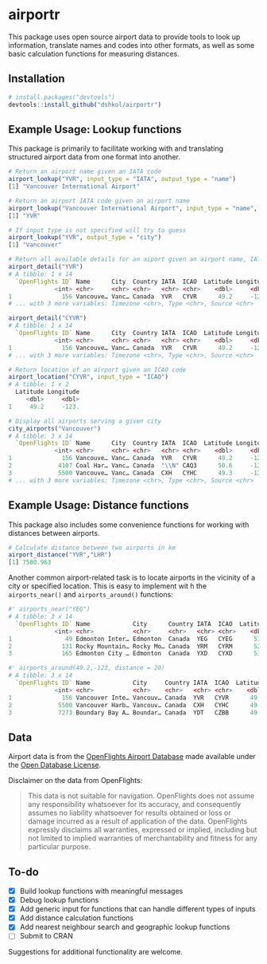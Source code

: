 # airportr

This package uses open source airport data to provide tools to look up information, translate names and codes into other formats, as well as some basic calculation functions for measuring distances.

## Installation

```r
# install.packages("devtools")
devtools::install_github("dshkol/airportr")
```

## Example Usage: Lookup functions

This package is primarily to facilitate working with and translating structured airport data from one format into another. 

``` r
# Return an airport name given an IATA code
airport_lookup("YVR", input_type = "IATA", output_type = "name")
[1] "Vancouver International Airport"

# Return an airport IATA code given an airport name
airport_lookup("Vancouver International Airport", input_type = "name", output_type ="IATA")
[1] "YVR"

# If input type is not specified will try to guess
airport_lookup("YVR", output_type = "city")
[1] "Vancouver"

# Return all available details for an aiport given an airport name, IATA code, or ICAO code
airport_detail("YVR")
# A tibble: 1 x 14
  `OpenFlights ID` Name      City  Country IATA  ICAO  Latitude Longitude Altitude   UTC DST  
             <int> <chr>     <chr> <chr>   <chr> <chr>    <dbl>     <dbl>    <int> <dbl> <chr>
1              156 Vancouve… Vanc… Canada  YVR   CYVR      49.2     -123.       14    -8 A    
# ... with 3 more variables: Timezone <chr>, Type <chr>, Source <chr>

airport_detail("CYVR")
# A tibble: 1 x 14
  `OpenFlights ID` Name      City  Country IATA  ICAO  Latitude Longitude Altitude   UTC DST  
             <int> <chr>     <chr> <chr>   <chr> <chr>    <dbl>     <dbl>    <int> <dbl> <chr>
1              156 Vancouve… Vanc… Canada  YVR   CYVR      49.2     -123.       14    -8 A    
# ... with 3 more variables: Timezone <chr>, Type <chr>, Source <chr>

# Return location of an airport given an ICAO code
airport_location("CYVR", input_type = "ICAO")
# A tibble: 1 x 2
  Latitude Longitude
     <dbl>     <dbl>
1     49.2     -123.

# Display all airports serving a given city
city_airports("Vancouver")
# A tibble: 3 x 14
  `OpenFlights ID` Name      City  Country IATA  ICAO  Latitude Longitude Altitude   UTC DST  
             <int> <chr>     <chr> <chr>   <chr> <chr>    <dbl>     <dbl>    <int> <dbl> <chr>
1              156 Vancouve… Vanc… Canada  YVR   CYVR      49.2     -123.       14    -8 A    
2             4107 Coal Har… Vanc… Canada  "\\N" CAQ3      50.6     -128.        0    -8 A    
3             5500 Vancouve… Vanc… Canada  CXH   CYHC      49.3     -123.        0    -8 A    
# ... with 3 more variables: Timezone <chr>, Type <chr>, Source <chr>
```
## Example Usage: Distance functions

This package also includes some convenience functions for working with distances between airports. 

```r
# Calculate distance between two airports in km
airport_distance("YVR","LHR")
[1] 7580.963
```
Another common airport-related task is to locate airports in the vicinity of a city or specified location. This is easy to implement wit h the `airports_near()` and `airports_around()` functions: 

```r
#' airports_near("YEG")
# A tibble: 3 x 14
  `OpenFlights ID` Name            City      Country IATA  ICAO  Latitude Longitude Altitude   UTC DST   Timezone   Type  Source 
             <int> <chr>           <chr>     <chr>   <chr> <chr>    <dbl>     <dbl>    <int> <dbl> <chr> <chr>      <chr> <chr>  
1               49 Edmonton Inter… Edmonton  Canada  YEG   CYEG      53.3     -114.     2373    -7 A     America/E… airp… OurAir…
2              131 Rocky Mountain… Rocky Mo… Canada  YRM   CYRM      52.4     -115.     3244    -7 A     America/E… airp… OurAir…
3              165 Edmonton City … Edmonton  Canada  YXD   CYXD      53.6     -114.     2202    -7 A     America/E… airp… OurAir…

#' airports_around(49.2,-123, distance = 20)
# A tibble: 3 x 14
  `OpenFlights ID` Name            City     Country IATA  ICAO  Latitude Longitude Altitude   UTC DST   Timezone    Type  Source 
             <int> <chr>           <chr>    <chr>   <chr> <chr>    <dbl>     <dbl>    <int> <dbl> <chr> <chr>       <chr> <chr>  
1              156 Vancouver Inte… Vancouv… Canada  YVR   CYVR      49.2     -123.       14    -8 A     America/Va… airp… OurAir…
2             5500 Vancouver Harb… Vancouv… Canada  CXH   CYHC      49.3     -123.        0    -8 A     America/Va… airp… OurAir…
3             7273 Boundary Bay A… Boundar… Canada  YDT   CZBB      49.1     -123.        6    -8 A     America/Va… airp… OurAir…
```

## Data

Airport data is from the [OpenFlights Airport Database](https://openflights.org/data.html) made available under the [Open Database License](https://opendatacommons.org/licenses/odbl/1.0/). 

Disclaimer on the data from OpenFlights:

> This data is not suitable for navigation. OpenFlights does not assume any responsibility whatsoever for its accuracy, and consequently assumes no liability whatsoever for results obtained or loss or damage incurred as a result of application of the data. OpenFlights expressly disclaims all warranties, expressed or implied, including but not limited to implied warranties of merchantability and fitness for any particular purpose.

## To-do

- [x] Build lookup functions with meaningful messages
- [x] Debug lookup functions
- [x] Add generic input for functions that can handle different types of inputs
- [x] Add distance calculation functions
- [x] Add nearest neighbour search and geographic lookup functions
- [ ] Submit to CRAN

Suggestions for additional functionality are welcome.

